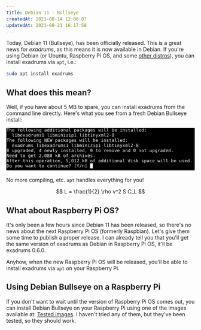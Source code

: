 ```yaml
---
title: Debian 11 - Bullseye
createdAt: 2021-08-14 12:08:07
updatedAt: 2021-08-21 16:17:58
---
```


Today, Debian 11 (Bullseye), has been officially released. This is a great news for *exadrums*, as this means it is now available in Debian. If you're using Debian (or Ubuntu, Raspberry Pi OS, and some [other distros](https://repology.org/project/exadrums/packages)), you can install exadrums via `apt`, i.e.:

```bash
sudo apt install exadrums
```
<!--more-->

## What does this mean?

Well, if you have about 5 MB to spare, you can install exadrums from the command line directly.
Here's what you see from a fresh Debian Bullseye install:

![image](/images/debian-bullseye/Screenshot_2021-08-15_11-14-02.png)

No more compiling, etc. `apt` handles everything for you!

$$
L = \frac{1}{2} \rho v^2 S C_L
$$

## What about Raspberry Pi OS?

It's only been a few hours since Debian 11 has been released, so there's no news about the next Raspberry Pi OS (formerly Raspbian). Let's give them some time to publish a proper release.
I can already tell you that you'll get the same version of exadrums as Debian in Raspberry Pi OS, it'll be exadrums 0.6.0.

Anyhow, when the new Raspberry Pi OS will be released, you'll be able to install exadrums via `apt` on your Raspberry Pi.

## Using Debian Bullseye on a Raspberry Pi

If you don't want to wait until the version of Raspberry Pi OS comes out, you can install Debian Bullseye on your Raspberry Pi using one of the images available at: [ Tested images](https://raspi.debian.net/tested-images/). I haven't tried any of them, but they've been tested, so they should work.